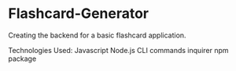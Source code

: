 # Flashcard-Generator
Creating the backend for a basic flashcard application.

Technologies Used:
Javascript
Node.js
CLI commands
inquirer npm package
